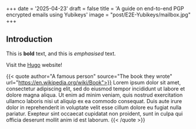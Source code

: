 +++
date = '2025-04-23'
draft = false
title = 'A guide on end-to-end PGP encrypted emails using Yubikeys'
image = "post/E2E-Yubikeys/mailbox.jpg"
+++

## Introduction

This is **bold** text, and this is *emphasised* text.

Visit the [Hugo](https://gohugo.io) website!

{{< quote author="A famous person" source="The book they wrote" url="https://en.wikipedia.org/wiki/Book">}}
Lorem ipsum dolor sit amet, consectetur adipiscing elit, sed do eiusmod tempor incididunt ut labore et dolore magna aliqua. Ut enim ad minim veniam, quis nostrud exercitation ullamco laboris nisi ut aliquip ex ea commodo consequat. Duis aute irure dolor in reprehenderit in voluptate velit esse cillum dolore eu fugiat nulla pariatur. Exepteur sint occaecat cupidatat non proident, sunt in culpa qui officia deserunt mollit anim id est laborum.
{{< /quote >}}